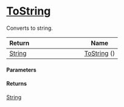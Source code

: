 # [ToString](./HierarchyElement--ToString.md)

Converts to string.

| <span>Return&nbsp;&nbsp;&nbsp;&nbsp;&nbsp;&nbsp;&nbsp;&nbsp;&nbsp;&nbsp;&nbsp;&nbsp;&nbsp;&nbsp;&nbsp;&nbsp;&nbsp;&nbsp;&nbsp;&nbsp;&nbsp;&nbsp;&nbsp;&nbsp;&nbsp;&nbsp;&nbsp;&nbsp;&nbsp;&nbsp;</span> | Name | 
| --- | --- | 
| [String](https://docs.microsoft.com/en-us/dotnet/api/System.String) | [ToString](./HierarchyElement--ToString.md) () | 


#### Parameters

#### Returns
[String](https://docs.microsoft.com/en-us/dotnet/api/System.String)<br>
